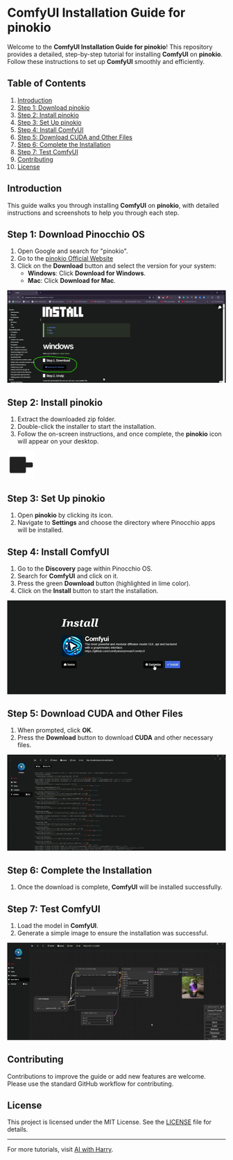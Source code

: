 # ComfyUI Installation Guide for pinokio

Welcome to the **ComfyUI Installation Guide for pinokio**! This repository provides a detailed, step-by-step tutorial for installing **ComfyUI** on **pinokio**. Follow these instructions to set up **ComfyUI** smoothly and efficiently.

## Table of Contents
1. [Introduction](#introduction)
2. [Step 1: Download pinokio](#step-1-download-pinokio)
3. [Step 2: Install pinokio](#step-2-install-pinokio)
4. [Step 3: Set Up pinokio](#step-3-set-up-pinokio)
5. [Step 4: Install ComfyUI](#step-4-install-comfyui)
6. [Step 5: Download CUDA and Other Files](#step-5-download-cuda-and-other-files)
7. [Step 6: Complete the Installation](#step-6-complete-the-installation)
8. [Step 7: Test ComfyUI](#step-7-test-comfyui)
9. [Contributing](#contributing)
10. [License](#license)

## Introduction
This guide walks you through installing **ComfyUI** on **pinokio**, with detailed instructions and screenshots to help you through each step.

## Step 1: Download Pinocchio OS
1. Open Google and search for "pinokio".
2. Go to the [pinokio Official Website](https://program.pinokio.computer/#/?id=install)
3. Click on the **Download** button and select the version for your system:
   - **Windows**: Click **Download for Windows**.
   - **Mac**: Click **Download for Mac**.

![Pinocchio OS Download](https://github.com/Ai-Haris/ComfyUI-Installation-Guide/blob/main/image_2024-09-08_155610694.png)

## Step 2: Install pinokio
1. Extract the downloaded zip folder.
2. Double-click the installer to start the installation.
3. Follow the on-screen instructions, and once complete, the **pinokio** icon will appear on your desktop.

![Pinocchio OS Icon](https://github.com/Ai-Haris/ComfyUI-Installation-Guide/blob/main/image.png)

## Step 3: Set Up pinokio
1. Open **pinokio** by clicking its icon.
2. Navigate to **Settings** and choose the directory where Pinocchio apps will be installed.

## Step 4: Install ComfyUI
1. Go to the **Discovery** page within Pinocchio OS.
2. Search for **ComfyUI** and click on it.
3. Press the green **Download** button (highlighted in lime color).
4. Click on the **Install** button to start the installation.

![ComfyUI Discovery](https://github.com/Ai-Haris/ComfyUI-Installation-Guide/blob/main/image_2024-09-08_155505412.png)

## Step 5: Download CUDA and Other Files
1. When prompted, click **OK**.
2. Press the **Download** button to download **CUDA** and other necessary files.

![CUDA Download](https://github.com/Ai-Haris/ComfyUI-Installation-Guide/blob/main/image_2024-09-08_155410738.png)

## Step 6: Complete the Installation
1. Once the download is complete, **ComfyUI** will be installed successfully.

## Step 7: Test ComfyUI
1. Load the model in **ComfyUI**.
2. Generate a simple image to ensure the installation was successful.

![Generated Image](https://github.com/Ai-Haris/ComfyUI-Installation-Guide/blob/main/image_2024-09-08_155258088.png)

## Contributing
Contributions to improve the guide or add new features are welcome. Please use the standard GitHub workflow for contributing.

## License
This project is licensed under the MIT License. See the [LICENSE](LICENSE) file for details.

---

For more tutorials, visit [AI with Harry](https://www.youtube.com/c/AIwithHarry).


